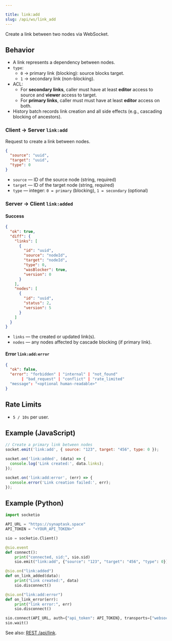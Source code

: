```yaml
---

title: link:add
slug: /api/ws/link_add
---
```


Create a link between two nodes via WebSocket.

## Behavior

* A link represents a dependency between nodes.
* `type`:
  * `0` → primary link (blocking): source blocks target.
  * `1` → secondary link (non-blocking).
* ACL:
  * For **secondary links**, caller must have at least **editor** access to source and **viewer** access to target.
  * For **primary links**, caller must must have at least **editor** access on both.
* History batch records link creation and all side effects (e.g., cascading blocking of ancestors).

### Client → Server `link:add`

Request to create a link between nodes.

```json
{
  "source": "uuid",
  "target": "uuid",
  "type": 0
}
```

* `source` — ID of the source node (string, required)
* `target` — ID of the target node (string, required)
* `type` — integer: `0 = primary` (blocking), `1 = secondary` (optional)

### Server → Client `link:added`

#### Success

```json
{
  "ok": true,
  "diff": {
    "links": [
      {
        "id": "uuid",
        "source": "nodeId",
        "target": "nodeId",
        "type": 0,
        "wasBlocker": true,
        "version": 0
      }
    ],
    "nodes": [
      {
        "id": "uuid",
        "status": 2,
        "version": 5
      }
    ]
  }
}
```

* `links` — the created or updated link(s).
* `nodes` — any nodes affected by cascade blocking (if primary link).

#### Error `link:add:error`

```json
{
  "ok": false,
  "error": "forbidden" | "internal" | "not_found"
       | "bad_request" | "conflict" | "rate_limited"
  "message": "<optional human-readable>"
}
```

## Rate Limits

* `5 / 10s` per user.

## Example (JavaScript)

```js
// Create a primary link between nodes
socket.emit('link:add', { source: "123", target: "456", type: 0 });

socket.on('link:added', (data) => {
  console.log('Link created:', data.links);
});

socket.on('link:add:error', (err) => {
  console.error('Link creation failed:', err);
});
```

## Example (Python)

```python
import socketio

API_URL = "https://synaptask.space"
API_TOKEN = "<YOUR_API_TOKEN>"

sio = socketio.Client()

@sio.event
def connect():
    print("connected, sid:", sio.sid)
    sio.emit("link:add", {"source": "123", "target": "456", "type": 0})

@sio.on("link:added")
def on_link_added(data):
    print("Link created:", data)
    sio.disconnect()

@sio.on("link:add:error")
def on_link_error(err):
    print("link error:", err)
    sio.disconnect()

sio.connect(API_URL, auth={"api_token": API_TOKEN}, transports=["websocket"])
sio.wait()
```

See also: [REST /api/link](../rest/add_link.md).
